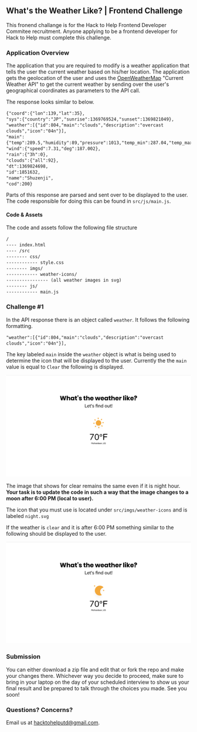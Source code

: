 ## What's the Weather Like? | Frontend Challenge
This fronend challange is for the Hack to Help Frontend Developer Commitee recruitment. Anyone applying to be a frontend developer for Hack to Help must complete this challenge.

### Application Overview
The application that you are required to modify is a weather application that tells the user the current weather based on his/her location. The application gets the geolocation of the user and uses the [OpenWeatherMap](https://openweathermap.org/current) "Current Weather API" to get the current weather by sending over the user's geographical coordinates as parameters to the API call.

The response looks similar to below.

```
{"coord":{"lon":139,"lat":35},
"sys":{"country":"JP","sunrise":1369769524,"sunset":1369821049},
"weather":[{"id":804,"main":"clouds","description":"overcast clouds","icon":"04n"}],
"main":{"temp":289.5,"humidity":89,"pressure":1013,"temp_min":287.04,"temp_max":292.04},
"wind":{"speed":7.31,"deg":187.002},
"rain":{"3h":0},
"clouds":{"all":92},
"dt":1369824698,
"id":1851632,
"name":"Shuzenji",
"cod":200}
```

Parts of this response are parsed and sent over to be displayed to the user. The code responsible for doing this can be found in `src/js/main.js`.

#### Code & Assets
The code and assets follow the following file structure

```
/
---- index.html
---- /src
-------- css/
------------ style.css
-------- imgs/
------------ weather-icons/
---------------- (all weather images in svg)
-------- js/
------------ main.js
```

### Challenge #1
In the API response there is an object called `weather`. It follows the following formatting.

```
"weather":[{"id":804,"main":"clouds","description":"overcast clouds","icon":"04n"}],
```

The key labeled `main` inside the `weather` object is what is being used to determine the icon that will be displayed to the user. Currently the the `main` value is equal to `Clear` the following is displayed.

![Clear Day](https://raw.githubusercontent.com/HackToHelpUTD/frontend-challenge/master/.github/clear-day.png)

The image that shows for clear remains the same even if it is night hour. **Your task is to update the code in such a way that the image changes to a moon after 6:00 PM (local to user).**

The icon that you must use is located under `src/imgs/weather-icons` and is labeled `night.svg`

If the weather is `clear` and it is after 6:00 PM something similar to the following should be displayed to the user.

![Clear Night](https://raw.githubusercontent.com/HackToHelpUTD/frontend-challenge/master/.github/clear-night.png)

### Submission
You can either download a zip file and edit that or fork the repo and make your changes there. Whichever way you decide to proceed, make sure to bring in your laptop on the day of your scheduled interview to show us your final result and be prepared to talk through the choices you made. See you soon!

### Questions? Concerns?
Email us at [hacktohelputd@gmail.com](mailto:hacktohelputd@gmail.com).